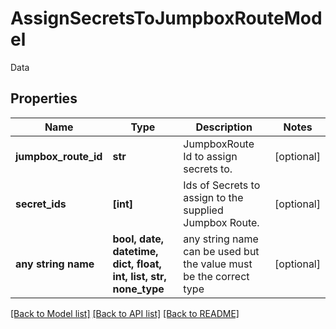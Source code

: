 # AssignSecretsToJumpboxRouteModel

Data

## Properties
Name | Type | Description | Notes
------------ | ------------- | ------------- | -------------
**jumpbox_route_id** | **str** | JumpboxRoute Id to assign secrets to. | [optional] 
**secret_ids** | **[int]** | Ids of Secrets to assign to the supplied Jumpbox Route. | [optional] 
**any string name** | **bool, date, datetime, dict, float, int, list, str, none_type** | any string name can be used but the value must be the correct type | [optional]

[[Back to Model list]](../README.md#documentation-for-models) [[Back to API list]](../README.md#documentation-for-api-endpoints) [[Back to README]](../README.md)


